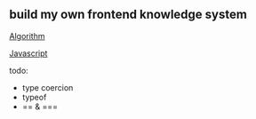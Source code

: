 ## build my own frontend knowledge system

[Algorithm](algorithm/README.md)

[Javascript](javascript/README.md)

todo:

- type coercion
- typeof
- == & ===
